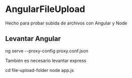 # AngularFileUpload

Hecho para probar subida de archivos con Angular y Node

## Levantar Angular

ng serve --proxy-config proxy.conf.json

También es necesario levantar express

cd file-upload-folder
node app.js
